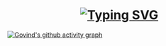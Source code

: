 <h1 align="center">
  <a href="https://github.com/Govindggputa">
    <img src="https://readme-typing-svg.demolab.com?font=Fira+Code&size=30&duration=3000&pause=1200&color=808080&center=true&width=435&lines=Hi%2C+I'm+Govind+Gupta+✌️" alt="Typing SVG" />
  </a>
</h1>




<!--<h3 align="center">Connect with me:</h3>
<p align="center" >
<a href="https://linkedin.com/in/www.linkedin.com/in/govindggupta" target="blank"><img align="center" src="https://raw.githubusercontent.com/rahuldkjain/github-profile-readme-generator/master/src/images/icons/Social/linked-in-alt.svg" alt="www.linkedin.com/in/govindggupta" height="30" width="40" /></a>
  </a>&nbsp;&nbsp;&nbsp;&nbsp;
<a href="https://codeforces.com/profile/https://codeforces.com/profile/govind1277" target="blank"><img align="center" src="https://raw.githubusercontent.com/rahuldkjain/github-profile-readme-generator/master/src/images/icons/Social/codeforces.svg" alt="https://codeforces.com/profile/govind1277" height="30" width="40" /></a>
</a>&nbsp;&nbsp;&nbsp;&nbsp;
<a href="https://www.leetcode.com/https://leetcode.com/u/govind1277/" target="blank"><img align="center" src="https://raw.githubusercontent.com/rahuldkjain/github-profile-readme-generator/master/src/images/icons/Social/leet-code.svg" alt="https://leetcode.com/u/govind1277/" height="30" width="40" /></a>
</a>&nbsp;&nbsp;&nbsp;&nbsp;
<a href="https://auth.geeksforgeeks.org/user/https://www.geeksforgeeks.org/user/govindggupta/" target="blank"><img align="center" src="https://raw.githubusercontent.com/rahuldkjain/github-profile-readme-generator/master/src/images/icons/Social/geeks-for-geeks.svg" alt="https://www.geeksforgeeks.org/user/govindggupta/" height="30" width="40" /></a>
</a>&nbsp;&nbsp;&nbsp;&nbsp;
</p>-->

[![Govind's github activity graph](https://github-readme-activity-graph.vercel.app/graph?username=Govindggupta&theme=github-compact&hide_border=true	)](https://github.com/Govindggupta)

